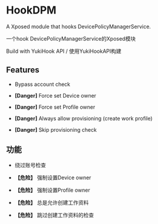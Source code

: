# HookDPM

A Xposed module that hooks DevicePolicyManagerService.

一个hook DevicePolicyManagerService的Xposed模块

Build with YukiHook API / 使用YukiHookAPI构建

## Features

- Bypass account check

- **[Danger]** Force set Device owner
- **[Danger]** Force set Profile owner
- **[Danger]** Always allow provisioning (create work profile)
- **[Danger]** Skip provisioning check

## 功能

- 绕过账号检查

- **【危险】** 强制设置Device owner
- **【危险】** 强制设置Profile owner
- **【危险】** 总是允许创建工作资料
- **【危险】** 跳过创建工作资料的检查
